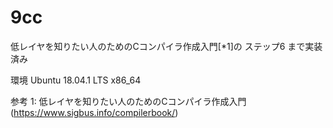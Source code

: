 # 9cc

低レイヤを知りたい人のためのCコンパイラ作成入門[*1]の
ステップ6 まで実装済み

環境
Ubuntu 18.04.1 LTS x86_64

参考
1: 低レイヤを知りたい人のためのCコンパイラ作成入門(https://www.sigbus.info/compilerbook/)